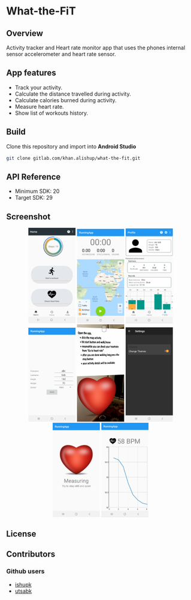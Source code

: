 # What-the-FiT

## Overview
Activity tracker and Heart rate monitor app that uses the phones internal sensor accelerometer and heart rate sensor.


## App features
* Track your activity.
* Calculate the distance travelled during activity.
* Calculate calories burned during activity.
* Measure heart rate.
* Show list of workouts history.


## Build 
Clone this repository and import into **Android Studio**
```bash
git clone gitlab.com/khan.alishup/what-the-fit.git
```
## API Reference
* Minimum SDK: 20
* Target SDK: 29

## Screenshot 
<div align="center">
   <img src="app/src/main/res/raw/home.jpeg" width="25%" alt="Home page"/>
   <img src="app/src/main/res/raw/mapRA.jpg" width="25%" alt="Start activity" />
   <img src="app/src/main/res/raw/profile.jpg" width="25%" alt="Profile page" />
   <img src="app/src/main/res/raw/changeProfile.jpg" width="25%" alt="Change profile" />
   <img src="app/src/main/res/raw/helpAR.jpg" width="25%" alt="Help page" />
   <img src="app/src/main/res/raw/changeTheme.jpg" width="25%" alt="Change theme" />
   <img src="app/src/main/res/raw/measuringHR.jpg" width="25%" alt="Measure Heart Rate" />
   <img src="app/src/main/res/raw/graphHR.jpg" width="25%" alt="Graph view og heart rate" />
  </div>

## License


## Contributors
### Github users
* [ishupk](https://gitlab.com/khan.alishup)
* [utsabk](https://gitlab.com/utsabk)